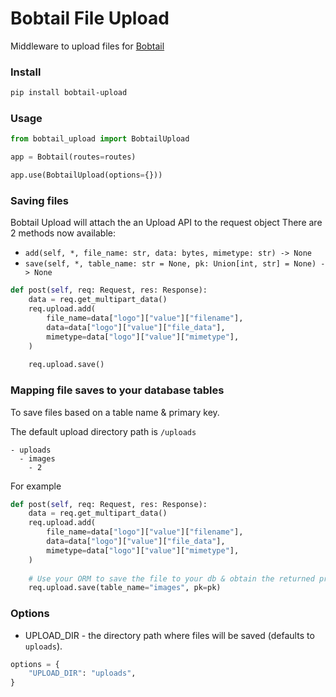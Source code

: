 # Bobtail File Upload
Middleware to upload files for [Bobtail](https://github.com/joegasewicz/bobtail)

### Install
```bash
pip install bobtail-upload
```

### Usage
```python
from bobtail_upload import BobtailUpload

app = Bobtail(routes=routes)

app.use(BobtailUpload(options={}))
```

### Saving files
Bobtail Upload will attach the an Upload API to the request object
There are 2 methods now available:

- `add(self, *, file_name: str, data: bytes, mimetype: str) -> None`
- `save(self, *, table_name: str = None, pk: Union[int, str] = None) -> None`

```python
def post(self, req: Request, res: Response):
    data = req.get_multipart_data()
    req.upload.add(
        file_name=data["logo"]["value"]["filename"],
        data=data["logo"]["value"]["file_data"],
        mimetype=data["logo"]["value"]["mimetype"],
    )
    
    req.upload.save()
```

### Mapping file saves to your database tables
To save files based on a table name & primary key. 

The default upload directory path is `/uploads`
```
- uploads
  - images
    - 2
```
For example
```python
def post(self, req: Request, res: Response):
    data = req.get_multipart_data()
    req.upload.add(
        file_name=data["logo"]["value"]["filename"],
        data=data["logo"]["value"]["file_data"],
        mimetype=data["logo"]["value"]["mimetype"],
    )
    
    # Use your ORM to save the file to your db & obtain the returned primary key (pk)
    req.upload.save(table_name="images", pk=pk)
```

### Options
- UPLOAD_DIR - the directory path where files will be saved (defaults to `uploads`).
```python
options = {
    "UPLOAD_DIR": "uploads",
}
```